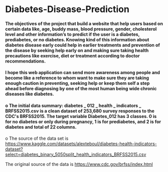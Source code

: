 # Diabetes-Disease-Prediction
#### The objectives of the project that build a website that help users based on certain data like, age, buddy mass, blood pressure, gender, cholesterol level and other information’s to predict if the user is a diabetes, prediabetes, or no diabetes. Knowing kind of this information about diabetes disease early could help in earlier treatments and prevention of the disease by seeking help early on and making sure taking health precautions like exercise, diet or treatment according to doctor recommendations.
#### I hope this web application can send more awareness among people and become like a reference to whom want to make sure they are taking enough caution in preventing, seeking help or keep them self a step ahead before diagnosing by one of the most human being wide chronic diseases like diabetes.

#### o	The initial data summary:  diabetes _ 012 _ health _ indicators _ BRFSS2015.csv is a clean dataset of 253,680 survey responses to the CDC's BRFSS2015. The target variable Diabetes_012 has 3 classes. 0 is for no diabetes or only during pregnancy, 1 is for prediabetes, and 2 is for diabetes and total of 22 columns.

o	The source of the data set is https://www.kaggle.com/datasets/alexteboul/diabetes-health-indicators-dataset?select=diabetes_binary_5050split_health_indicators_BRFSS2015.csv

The original source of the data is https://www.cdc.gov/brfss/index.html

